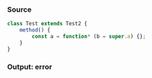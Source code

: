 ### Source
```js
class Test extends Test2 {
    method() {
        const a = function* (b = super.a) {};
    }
}
```

### Output: error
